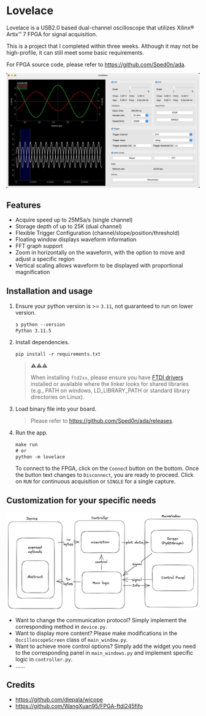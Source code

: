 # Lovelace

Lovelace is a USB2.0 based dual-channel oscilloscope that utilizes Xilinx® Artix™ 7 FPGA for signal acquisition.

This is a project that I completed within three weeks. Although it may not be high-profile, it can still meet some basic requirements.

For FPGA source code, please refer to https://github.com/Sped0n/ada.

![showcase](assets/showcase.jpg)

## Features

*   Acquire speed up to 25MSa/s (single channel)
*   Storage depth of up to 25K (dual channel)
*   Flexible Trigger Configuration (channel/slope/position/threshold)
*   Floating window displays waveform information
*   FFT graph support
*   Zoom in horizontally on the waveform, with the option to move and adjust a specific region
*   Vertical scaling allows waveform to be displayed with proportional magnification

## Installation and usage

1.   Ensure your python version is >= `3.11`, not guaranteed to run on lower version.

     ```shell
     ❯ python --version              
     Python 3.11.5
     ```

2.   Install dependencies.

     ```shell
     pip install -r requirements.txt
     ```

     >   ⚠️⚠️⚠️
     >
     >   When installing `ftd2xx`, please ensure you have [FTDI drivers](https://ftdichip.com/drivers/d2xx-drivers/) installed or available where the linker looks for shared libraries (e.g., PATH on windows, LD_LIBRARY_PATH or standard library directories on Linux).

3.   Load binary file into your board.

     >   Please refer to https://github.com/Sped0n/ada/releases.

4.   Run the app.

     ```shell
     make run
     # or
     python -m lovelace
     ```
     
     To connect to the FPGA, click on the ﻿`Connec`t button on the bottom. Once the button text changes to ﻿`Disconnect`, you are ready to proceed. Click on ﻿`RUN` for continuous acquisition or ﻿`SINGLE` for a single capture.

## Customization for your specific needs

![structure](assets/structure.png)

*   Want to change the communication protocol? Simply implement the corresponding method in `device.py`.
*   Want to display more content? Please make modifications in the `OscilloscopeScreen` class of `main_window.py`.
*   Want to achieve more control options? Simply add the widget you need to the corresponding panel in `main_windows.py` and implement specific logic in `controller.py`.
*   ……

## Credits

*   https://github.com/diepala/wicope
*   https://github.com/WangXuan95/FPGA-ftdi245fifo
